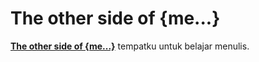 # The other side of {me...}

[**The other side of {me...}**](http://padlyrahman.tk) tempatku untuk belajar menulis.
